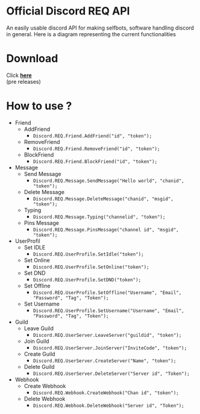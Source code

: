 # Official Discord REQ API

An easily usable discord API for making selfbots, software handling discord in general. Here is a diagram representing the current functionalities

# Download

Click [**here**](https://github.com/Discord-REQ/Discord-REQ/releases/download/0.0.2/DiscordREQ.dll)<br> (pre releases)

# How to use ?

* Friend
  * AddFriend
    * `Discord.REQ.Friend.AddFriend("id", "token");`
  * RemoveFriend
    * `Discord.REQ.Friend.RemoveFriend("id", "token");`
  * BlockFriend
    * `Discord.REQ.Friend.BlockFriend("id", "token");`
* Message
  * Send Message
    * `Discord.REQ.Message.SendMessage("Hello world", "chanid", "token");`
  * Delete Message
    * `Discord.REQ.Message.DeleteMessage("chanid", "msgid", "token");`
  * Typing
    * `Discord.REQ.Message.Typing("channelid", "token");`
  * Pins Message
    * `Discord.REQ.Message.PinsMessage("channel id", "msgid", "token");`
* UserProfil
  * Set IDLE
    * `Discord.REQ.UserProfile.SetIdle("token");`
  * Set Online
    * `Discord.REQ.UserProfile.SetOnline("token");`
  * Set DND
    * `Discord.REQ.UserProfile.SetDND("token");`
  * Set Offline
    * `Discord.REQ.UserProfile.SetOffline("Username", "Email", "Password", "Tag", "Token");`
  * Set Username
    * `Discord.REQ.UserProfile.SetUsername("Username", "Email", "Password", "Tag", "Token");`
* Guild
  * Leave Guild
    * `Discord.REQ.UserServer.LeaveServer("guildid", "token");`
  * Join Guild
    * `Discord.REQ.UserServer.JoinServer("InviteCode", "token");`
  * Create Guild
    * `Discord.REQ.UserServer.CreateServer("Name", "token");`
  * Delete Guild
    * `Discord.REQ.UserServer.DeleteServer("Server id", "Token");`
* Webhook 
  * Create Webhook
    * `Discord.REQ.Webhook.CreateWebhook("Chan id", "token");`
  * Delete Webhook
    * `Discord.REQ.Webhook.DeleteWebhook("Server id", "Token");`
